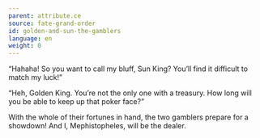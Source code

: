 ```yaml
---
parent: attribute.ce
source: fate-grand-order
id: golden-and-sun-the-gamblers
language: en
weight: 0
---
```


“Hahaha! So you want to call my bluff, Sun King?
You’ll find it difficult to match my luck!”

“Heh, Golden King.
You’re not the only one with a treasury.
How long will you be able to keep up that poker face?”

With the whole of their fortunes in hand, the two gamblers prepare for a showdown!
And I, Mephistopheles, will be the dealer.
